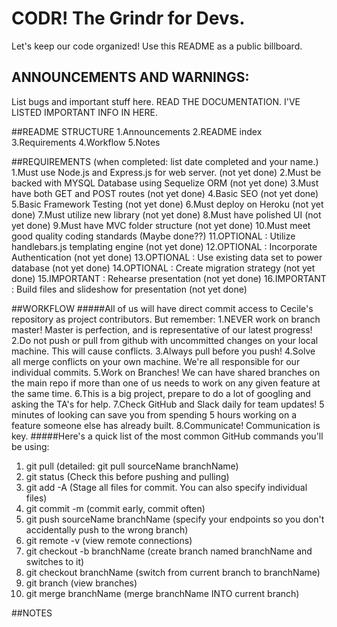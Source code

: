 # CODR! The Grindr for Devs.
Let's keep our code organized! Use this README as a public billboard.

## ANNOUNCEMENTS AND WARNINGS:
List bugs and important stuff here.
READ THE DOCUMENTATION. I'VE LISTED IMPORTANT INFO IN HERE.

##README STRUCTURE
1.Announcements
2.README index
3.Requirements
4.Workflow
5.Notes

##REQUIREMENTS (when completed: list date completed and your name.)
1.Must use Node.js and Express.js for web server. (not yet done)
2.Must be backed with MYSQL Database using Sequelize ORM (not yet done)
3.Must have both GET and POST routes (not yet done)
4.Basic SEO (not yet done)
5.Basic Framework Testing (not yet done)
6.Must deploy on Heroku (not yet done)
7.Must utilize new library (not yet done)
8.Must have polished UI (not yet done)
9.Must have MVC folder structure (not yet done)
10.Must meet good quality coding standards (Maybe done??)
11.OPTIONAL : Utilize handlebars.js templating engine (not yet done)
12.OPTIONAL : Incorporate Authentication (not yet done)
13.OPTIONAL : Use existing data set to power database (not yet done) 
14.OPTIONAL :  Create migration strategy (not yet done)
15.IMPORTANT : Rehearse presentation (not yet done)
16.IMPORTANT : Build files and slideshow for presentation (not yet done)

##WORKFLOW 
#####All of us will have direct commit access to Cecile's repository as project contributors. But remember:
1.NEVER work on branch master! Master is perfection, and is representative of our latest progress!
2.Do not push or pull from github with uncommitted changes on your local machine. This will cause conflicts.
3.Always pull before you push!
4.Solve all merge conflicts on your own machine. We're all responsible for our individual commits.
5.Work on Branches! We can have shared branches on the main repo if more than one of us needs to work on any given feature at the same time.
6.This is a big project, prepare to do a lot of googling and asking the TA's for help.
7.Check GitHub and Slack daily for team updates! 5 minutes of looking can save you from spending 5 hours working on a feature someone else has already built.
8.Communicate! Communication is key.
#####Here's a quick list of the most common GitHub commands you'll be using:
1. git pull 	(detailed: git pull sourceName branchName)
2. git status 	(Check this before pushing and pulling)
3. git add -A 	(Stage all files for commit. You can also specify individual files)
4. git commit -m 	(commit early, commit often)
5. git push sourceName branchName (specify your endpoints so you don't accidentally push to the wrong branch)
6. git remote -v 	(view remote connections)
7. git checkout -b branchName 	(create branch named branchName and switches to it)
8. git checkout branchName 	(switch from current branch to branchName)
9. git branch 		(view branches)
10. git merge branchName 	(merge branchName INTO current branch)

##NOTES


